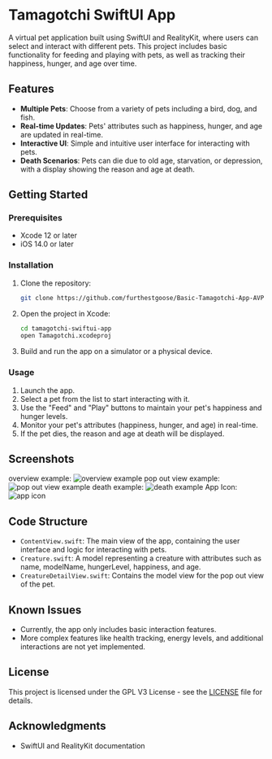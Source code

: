 # Tamagotchi SwiftUI App

A virtual pet application built using SwiftUI and RealityKit, where users can select and interact with different pets. This project includes basic functionality for feeding and playing with pets, as well as tracking their happiness, hunger, and age over time.

## Features

- **Multiple Pets**: Choose from a variety of pets including a bird, dog, and fish.
- **Real-time Updates**: Pets' attributes such as happiness, hunger, and age are updated in real-time.
- **Interactive UI**: Simple and intuitive user interface for interacting with pets.
- **Death Scenarios**: Pets can die due to old age, starvation, or depression, with a display showing the reason and age at death.

## Getting Started

### Prerequisites

- Xcode 12 or later
- iOS 14.0 or later

### Installation

1. Clone the repository:
    ```sh
    git clone https://github.com/furthestgoose/Basic-Tamagotchi-App-AVP-.git
    ```
2. Open the project in Xcode:
    ```sh
    cd tamagotchi-swiftui-app
    open Tamagotchi.xcodeproj
    ```
3. Build and run the app on a simulator or a physical device.

### Usage

1. Launch the app.
2. Select a pet from the list to start interacting with it.
3. Use the "Feed" and "Play" buttons to maintain your pet's happiness and hunger levels.
4. Monitor your pet's attributes (happiness, hunger, and age) in real-time.
5. If the pet dies, the reason and age at death will be displayed.

## Screenshots
overview example:
![overview example](https://github.com/furthestgoose/Basic-Tamagotchi-App-AVP-/assets/77462614/c0e2d6bc-db41-42a3-bb49-04244399d724)
pop out view example:
![pop out view example](https://github.com/furthestgoose/Basic-Tamagotchi-App-AVP-/assets/77462614/3634d09b-1db2-460f-bc70-d2ded049e183)
death example:
![death example](https://github.com/furthestgoose/Basic-Tamagotchi-App-AVP-/assets/77462614/df4a2d83-d5cd-4cca-8829-33b36d3f907e)
App Icon:
![app icon](https://github.com/furthestgoose/Basic-Tamagotchi-App-AVP-/assets/77462614/13f8fd29-b259-4bfe-b1b4-97dd12403815)

## Code Structure

- `ContentView.swift`: The main view of the app, containing the user interface and logic for interacting with pets.
- `Creature.swift`: A model representing a creature with attributes such as name, modelName, hungerLevel, happiness, and age.
- `CreatureDetailView.swift`: Contains the model view for the pop out view of the pet.

## Known Issues

- Currently, the app only includes basic interaction features.
- More complex features like health tracking, energy levels, and additional interactions are not yet implemented.

## License

This project is licensed under the GPL V3 License - see the [LICENSE](https://github.com/furthestgoose/Basic-Tamagotchi-App-AVP-/blob/master/LICENSE) file for details.

## Acknowledgments

- SwiftUI and RealityKit documentation


